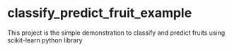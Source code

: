 # classify_predict_fruit_example
This project is the simple demonstration to classify and predict fruits using scikit-learn python library
